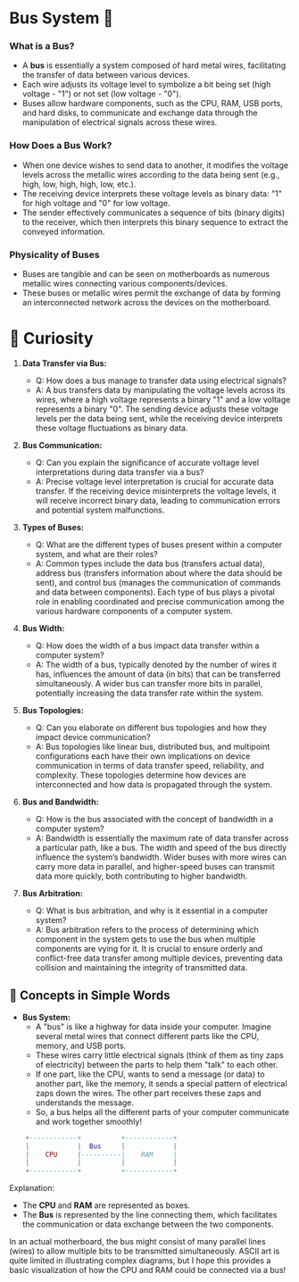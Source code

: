 # Bus System 📘

### What is a Bus?
- A **bus** is essentially a system composed of hard metal wires, facilitating the transfer of data between various devices.
- Each wire adjusts its voltage level to symbolize a bit being set (high voltage - "1") or not set (low voltage - "0").
- Buses allow hardware components, such as the CPU, RAM, USB ports, and hard disks, to communicate and exchange data through the manipulation of electrical signals across these wires.
  
### How Does a Bus Work?
- When one device wishes to send data to another, it modifies the voltage levels across the metallic wires according to the data being sent (e.g., high, low, high, high, low, etc.).
- The receiving device interprets these voltage levels as binary data: "1" for high voltage and "0" for low voltage.
- The sender effectively communicates a sequence of bits (binary digits) to the receiver, which then interprets this binary sequence to extract the conveyed information.

### Physicality of Buses
- Buses are tangible and can be seen on motherboards as numerous metallic wires connecting various components/devices.
- These buses or metallic wires permit the exchange of data by forming an interconnected network across the devices on the motherboard.

# 🚀 Curiosity



1. **Data Transfer via Bus:**
   - Q: How does a bus manage to transfer data using electrical signals?
   - A: A bus transfers data by manipulating the voltage levels across its wires, where a high voltage represents a binary "1" and a low voltage represents a binary "0". The sending device adjusts these voltage levels per the data being sent, while the receiving device interprets these voltage fluctuations as binary data.

2. **Bus Communication:**
   - Q: Can you explain the significance of accurate voltage level interpretations during data transfer via a bus?
   - A: Precise voltage level interpretation is crucial for accurate data transfer. If the receiving device misinterprets the voltage levels, it will receive incorrect binary data, leading to communication errors and potential system malfunctions.

3. **Types of Buses:**
   - Q: What are the different types of buses present within a computer system, and what are their roles?
   - A: Common types include the data bus (transfers actual data), address bus (transfers information about where the data should be sent), and control bus (manages the communication of commands and data between components). Each type of bus plays a pivotal role in enabling coordinated and precise communication among the various hardware components of a computer system.

4. **Bus Width:**
   - Q: How does the width of a bus impact data transfer within a computer system?
   - A: The width of a bus, typically denoted by the number of wires it has, influences the amount of data (in bits) that can be transferred simultaneously. A wider bus can transfer more bits in parallel, potentially increasing the data transfer rate within the system.

5. **Bus Topologies:**
   - Q: Can you elaborate on different bus topologies and how they impact device communication?
   - A: Bus topologies like linear bus, distributed bus, and multipoint configurations each have their own implications on device communication in terms of data transfer speed, reliability, and complexity. These topologies determine how devices are interconnected and how data is propagated through the system.

6. **Bus and Bandwidth:**
   - Q: How is the bus associated with the concept of bandwidth in a computer system?
   - A: Bandwidth is essentially the maximum rate of data transfer across a particular path, like a bus. The width and speed of the bus directly influence the system’s bandwidth. Wider buses with more wires can carry more data in parallel, and higher-speed buses can transmit data more quickly, both contributing to higher bandwidth.

7. **Bus Arbitration:**
   - Q: What is bus arbitration, and why is it essential in a computer system?
   - A: Bus arbitration refers to the process of determining which component in the system gets to use the bus when multiple components are vying for it. It is crucial to ensure orderly and conflict-free data transfer among multiple devices, preventing data collision and maintaining the integrity of transmitted data.

## 🌟 Concepts in Simple Words

- **Bus System:**
  - A "bus" is like a highway for data inside your computer. Imagine several metal wires that connect different parts like the CPU, memory, and USB ports.
  - These wires carry little electrical signals (think of them as tiny zaps of electricity) between the parts to help them "talk" to each other.
  - If one part, like the CPU, wants to send a message (or data) to another part, like the memory, it sends a special pattern of electrical zaps down the wires. The other part receives these zaps and understands the message.
  - So, a bus helps all the different parts of your computer communicate and work together smoothly!



```lua
    +------------+          +------------+
    |            |  Bus     |            |
    |    CPU     |----------|    RAM     |
    |            |          |            |
    +------------+          +------------+
```

Explanation:
- The **CPU** and **RAM** are represented as boxes.
- The **Bus** is represented by the line connecting them, which facilitates the communication or data exchange between the two components.

In an actual motherboard, the bus might consist of many parallel lines (wires) to allow multiple bits to be transmitted simultaneously. ASCII art is quite limited in illustrating complex diagrams, but I hope this provides a basic visualization of how the CPU and RAM could be connected via a bus!